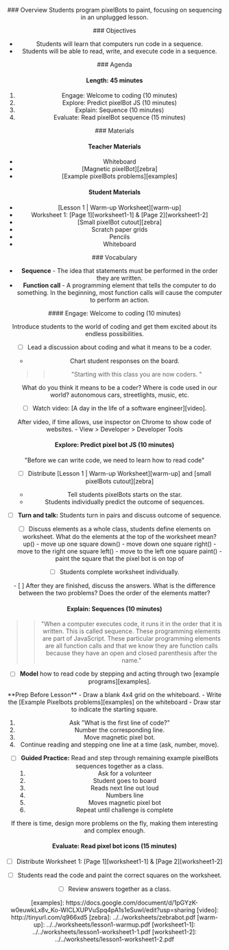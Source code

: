 <header title='pixelBots Unplugged' subtitle='Lesson 1'/>

<notable>

<iconp src='/icons/activity.png'>### Overview</iconp>
Students program pixelBots to paint, focusing on sequencing in an unplugged lesson.

<iconp src='/icons/objectives.png'>### Objectives</iconp>
- Students will learn that computers run code in a sequence.
- Students will be able to read, write, and execute code in a sequence.

<iconp src='/icons/agenda.png'>### Agenda</iconp>

#### Length: 45 minutes

1. Engage: Welcome to coding (10 minutes)
1. Explore: Predict pixelBot JS (10 minutes)
1. Explain: Sequence (10 minutes)
1. Evaluate: Read pixelBot sequence (15 minutes)

<note>

<iconp src='/icons/materials.png'>### Materials</iconp>

#### Teacher Materials
- Whiteboard
- [Magnetic pixelBot][zebra]
- [Example pixelBots problems][examples]

#### Student Materials
-  [Lesson 1 | Warm-up Worksheet][warm-up]
-  Worksheet 1: [Page 1][worksheet1-1] & [Page 2][worksheet1-2]
-  [Small pixelBot cutout][zebra]
-  Scratch paper grids
-  Pencils
-  Whiteboard


<iconp src='/icons/vocab.png'>### Vocabulary</iconp>
- **Sequence** - The idea that statements must be performed in the order they are written.
- **Function call** - A programming element that tells the computer to do something. In the beginning, most function calls will cause the computer to perform an action.

</note>
<pagebreak/>
#### Engage: Welcome to coding (10 minutes)

Introduce students to the world of coding and get them excited about its endless possibilities.

- [ ] Lead a discussion about coding and what it means to be a coder.
  - Chart student responses on the board.

  >>"Starting with this class you are now coders. "

  <iconp type='question'>What do you think it means to be a coder?</iconp>
  <iconp type='question'>Where is code used in our world?</iconp>
  <iconp type='answer'>autonomous cars, streetlights, music, etc.</iconp>

- [ ] Watch video: [A day in the life of a software engineer][video].

<note type="tip" title="Tip">
After video, if time allows, use inspector on Chrome to show code of websites.
- View > Developer > Developer Tools
</note>


#### Explore: Predict pixel bot JS (10 minutes)

"Before we can write code, we need to learn how to read code"

- [ ] Distribute [Lesson 1 | Warm-up Worksheet][warm-up] and [small pixelBots cutout][zebra]
  - Tell students pixelBots starts on the star.
  - Students individually predict the outcome of sequences.
- [ ] **Turn and talk:** Students turn in pairs and discuss outcome of sequence.

- [ ] Discuss elements as a whole class, students define elements on worksheet.
<iconp type='question'>What do the elements at the top of the worksheet mean?</iconp>
  <iconp type='answer'>up() - move up one square</iconp>
  <iconp type='answer'>down() - move down one square</iconp>
  <iconp type='answer'>right() - move to the right one square</iconp>
  <iconp type='answer'>left() - move to the left one square</iconp>
  <iconp type='answer'>paint() - paint the square that the pixel bot is on top of</iconp>


- [ ] Students complete worksheet individually.
<pagebreak/>
- [ ] After they are finished, discuss the answers.
  <iconp type='question'>What is the difference between the two problems?</iconp>
  <iconp type='question'>Does the order of the elements matter?</iconp>




#### Explain: Sequences (10 minutes)

>>"When a computer executes code, it runs it in the order that it is written. This is called sequence. These programming elements are part of JavaScript. These particular programming elements are all function calls and that we know they are function calls because they have an open and closed parenthesis after the name."

- [ ] **Model** how to read code by stepping and acting through two [example programs][examples].

<note>
**Prep Before Lesson**
- Draw a blank 4x4 grid on the whiteboard.
- Write the [Example Pixelbots problems][examples] on the whiteboard
- Draw star to indicate the starting square.
</note>

1. Ask "What is the first line of code?"
1. Number the corresponding line.
1. Move magnetic pixel bot.
1. Continue reading and stepping one line at a time (ask, number, move).

- [ ] **Guided Practice:** Read and step through remaining example pixelBots sequences together as a class.
  1. Ask for a volunteer
  1. Student goes to board
    1. Reads next line out loud
    1. Numbers line
    1. Moves magnetic pixel bot
  1. Repeat until challenge is complete

<note type="tip" title="Tip">
If there is time, design more problems on the fly, making them interesting and complex enough.
</note>


#### Evaluate: Read pixel bot icons (15 minutes)

- [ ] Distribute Worksheet 1: [Page 1][worksheet1-1] & [Page 2][worksheet1-2]
- [ ] Students read the code and paint the correct squares on the worksheet.
- [ ] Review answers together as a class.



</notable>
[examples]: https://docs.google.com/document/d/1pGYzK-w0euwkLx8v_Ko-WICLXUPVuSpq4pA1s1eSuwI/edit?usp=sharing
[video]: http://tinyurl.com/q966xd5
[zebra]: ../../worksheets/zebrabot.pdf
[warm-up]: ../../worksheets/lesson1-warmup.pdf
[worksheet1-1]: ../../worksheets/lesson1-worksheet1-1.pdf
[worksheet1-2]: ../../worksheets/lesson1-worksheet1-2.pdf
